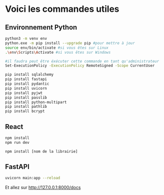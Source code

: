 # Voici les commandes utiles

## Environnement Python
```bash
python3 -m venv env
python.exe -m pip install --upgrade pip #pour mettre à jour
source env/bin/activate #si vous êtes sur Linux
.\env\Scripts\Activate #si vous êtes sur Windows

#il faudra peut être éxécuter cette commande en tant qu'administrateur
Set-ExecutionPolicy -ExecutionPolicy RemoteSigned -Scope CurrentUser

pip install sqlalchemy
pip install fastapi
pip install pydantic
pip install uvicorn
pip install pyjwt
pip install passlib
pip install python-multipart
pip install pathlib
pip install bcrypt
```
## React
 ```bash
npm install
npm run dev

npm install [nom de la librairie]
 ```

## FastAPI
```bash
uvicorn main:app --reload
```
Et allez sur http://127.0.0.1:8000/docs